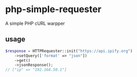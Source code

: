 # php-simple-requester
 A simple PHP cURL warpper
 
 ## usage
```php
$response = HTTPRequester::init("https://api.ipify.org")
    ->setQuery(['format' => "json"])
    ->get()
    ->jsonResponse();
// ["ip" => "192.168.50.1"]
```
